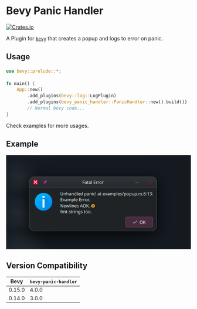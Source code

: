 # Bevy Panic Handler

[![Crates.io](https://img.shields.io/crates/v/bevy-panic-handler)](https://crates.io/crates/bevy-panic-handler)

A Plugin for [`bevy`](https://github.com/bevyengine/bevy) that creates a popup and logs to error on panic.

## Usage

```rs
use bevy::prelude::*;

fn main() {
    App::new()
        .add_plugins(bevy::log::LogPlugin)
        .add_plugins(bevy_panic_handler::PanicHandler::new().build())
        // Normal bevy code...
}
```

Check examples for more usages.

## Example

[![popup image](./images/Popup.png 'popup.rs')](./examples/popup.rs)

## Version Compatibility

| Bevy   | `bevy-panic-handler` |
| ------ | -------------------- |
| 0.15.0 |                4.0.0 |
| 0.14.0 |                3.0.0 |
